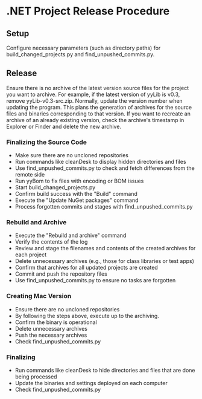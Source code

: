 ﻿# .NET Project Release Procedure

## Setup

Configure necessary parameters (such as directory paths) for build_changed_projects.py and find_unpushed_commits.py.

## Release

Ensure there is no archive of the latest version source files for the project you want to archive. For example, if the latest version of yyLib is v0.3, remove yyLib-v0.3-src.zip. Normally, update the version number when updating the program. This plans the generation of archives for the source files and binaries corresponding to that version. If you want to recreate an archive of an already existing version, check the archive's timestamp in Explorer or Finder and delete the new archive.

### Finalizing the Source Code

* Make sure there are no uncloned repositories
* Run commands like cleanDesk to display hidden directories and files
* Use find_unpushed_commits.py to check and fetch differences from the remote side
* Run yyBom to fix files with encoding or BOM issues
* Start build_changed_projects.py
* Confirm build success with the "Build" command
* Execute the "Update NuGet packages" command
* Process forgotten commits and stages with find_unpushed_commits.py

### Rebuild and Archive

* Execute the "Rebuild and archive" command
* Verify the contents of the log
* Review and stage the filenames and contents of the created archives for each project
* Delete unnecessary archives (e.g., those for class libraries or test apps)
* Confirm that archives for all updated projects are created
* Commit and push the repository files
* Use find_unpushed_commits.py to ensure no tasks are forgotten

### Creating Mac Version

* Ensure there are no uncloned repositories
* By following the steps above, execute up to the archiving.
* Confirm the binary is operational
* Delete unnecessary archives
* Push the necessary archives
* Check find_unpushed_commits.py

### Finalizing

* Run commands like cleanDesk to hide directories and files that are done being processed
* Update the binaries and settings deployed on each computer
* Check find_unpushed_commits.py
